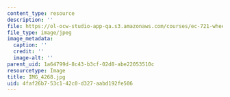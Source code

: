 ```yaml
---
content_type: resource
description: ''
file: https://ol-ocw-studio-app-qa.s3.amazonaws.com/courses/ec-721-wheelchair-design-in-developing-countries-spring-2009/4faf26b753c142c0d327aabd192fe506_IMG_4268.jpg
file_type: image/jpeg
image_metadata:
  caption: ''
  credit: ''
  image-alt: ''
parent_uid: 1a64799d-8c43-b3cf-02d8-abe22053510c
resourcetype: Image
title: IMG_4268.jpg
uid: 4faf26b7-53c1-42c0-d327-aabd192fe506
---
```

